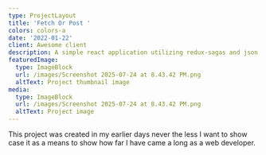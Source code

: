 ```yaml
---
type: ProjectLayout
title: 'Fetch Or Post '
colors: colors-a
date: '2022-01-22'
client: Awesome client
description: A simple react application utilizing redux-sagas and json place holder api
featuredImage:
  type: ImageBlock
  url: /images/Screenshot 2025-07-24 at 8.43.42 PM.png
  altText: Project thumbnail image
media:
  type: ImageBlock
  url: /images/Screenshot 2025-07-24 at 8.43.42 PM.png
  altText: Project image
---
```

This project was created in my earlier days never the less I want to show case it as a means to show how far I have came a long as a web developer. 
